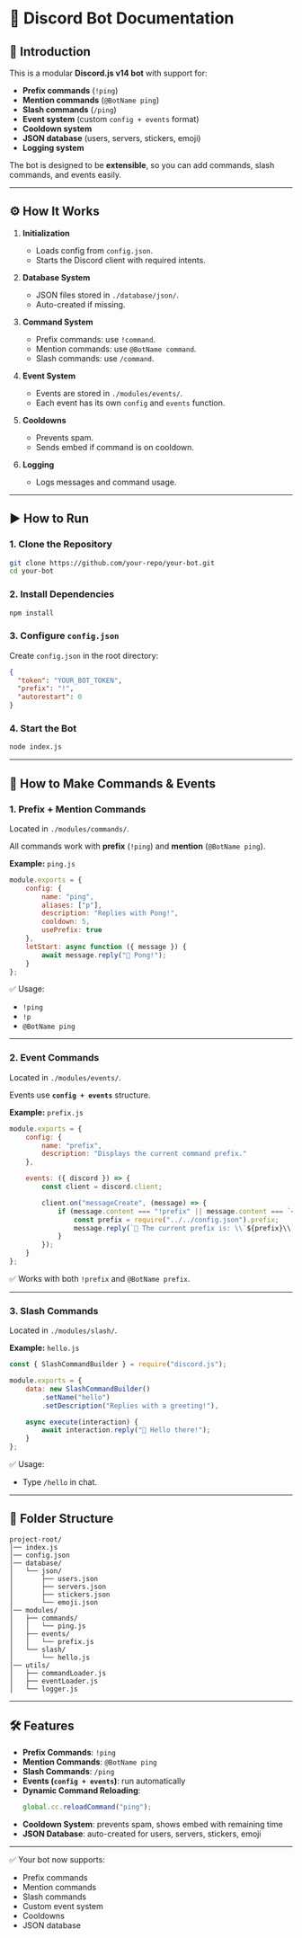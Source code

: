 # 🤖 Discord Bot Documentation

## 🚀 Introduction
This is a modular **Discord.js v14 bot** with support for:
- **Prefix commands** (`!ping`)  
- **Mention commands** (`@BotName ping`)  
- **Slash commands** (`/ping`)  
- **Event system** (custom `config + events` format)  
- **Cooldown system**  
- **JSON database** (users, servers, stickers, emoji)  
- **Logging system**  

The bot is designed to be **extensible**, so you can add commands, slash commands, and events easily.

---

## ⚙️ How It Works
1. **Initialization**  
   - Loads config from `config.json`.  
   - Starts the Discord client with required intents.  

2. **Database System**  
   - JSON files stored in `./database/json/`.  
   - Auto-created if missing.  

3. **Command System**  
   - Prefix commands: use `!command`.  
   - Mention commands: use `@BotName command`.  
   - Slash commands: use `/command`.  

4. **Event System**  
   - Events are stored in `./modules/events/`.  
   - Each event has its own `config` and `events` function.  

5. **Cooldowns**  
   - Prevents spam.  
   - Sends embed if command is on cooldown.  

6. **Logging**  
   - Logs messages and command usage.  

---

## ▶️ How to Run

### 1. Clone the Repository
```bash
git clone https://github.com/your-repo/your-bot.git
cd your-bot
```

### 2. Install Dependencies
```bash
npm install
```

### 3. Configure `config.json`
Create `config.json` in the root directory:
```json
{
  "token": "YOUR_BOT_TOKEN",
  "prefix": "!",
  "autorestart": 0
}
```

### 4. Start the Bot
```bash
node index.js
```

---

## 📜 How to Make Commands & Events

### 1. **Prefix + Mention Commands**
Located in `./modules/commands/`.

All commands work with **prefix** (`!ping`) and **mention** (`@BotName ping`).  

**Example:** `ping.js`
```js
module.exports = {
    config: {
        name: "ping",
        aliases: ["p"],
        description: "Replies with Pong!",
        cooldown: 5,
        usePrefix: true
    },
    letStart: async function ({ message }) {
        await message.reply("🏓 Pong!");
    }
};
```

✅ Usage:  
- `!ping`  
- `!p`  
- `@BotName ping`  

---

### 2. **Event Commands**
Located in `./modules/events/`.

Events use **`config + events`** structure.  

**Example:** `prefix.js`
```js
module.exports = {
    config: {
        name: "prefix",
        description: "Displays the current command prefix."
    },

    events: ({ discord }) => {
        const client = discord.client;

        client.on("messageCreate", (message) => {
            if (message.content === "!prefix" || message.content === `<@${client.user.id}> prefix`) {
                const prefix = require("../../config.json").prefix;
                message.reply(`🔧 The current prefix is: \\`${prefix}\\``);
            }
        });
    }
};
```

✅ Works with both `!prefix` and `@BotName prefix`.

---

### 3. **Slash Commands**
Located in `./modules/slash/`.

**Example:** `hello.js`
```js
const { SlashCommandBuilder } = require("discord.js");

module.exports = {
    data: new SlashCommandBuilder()
        .setName("hello")
        .setDescription("Replies with a greeting!"),

    async execute(interaction) {
        await interaction.reply("👋 Hello there!");
    }
};
```

✅ Usage:  
- Type `/hello` in chat.  

---

## 📂 Folder Structure
```
project-root/
│── index.js
│── config.json
│── database/
│   └── json/
│       ├── users.json
│       ├── servers.json
│       ├── stickers.json
│       └── emoji.json
│── modules/
│   ├── commands/
│   │   └── ping.js
│   ├── events/
│   │   └── prefix.js
│   └── slash/
│       └── hello.js
│── utils/
│   ├── commandLoader.js
│   ├── eventLoader.js
│   └── logger.js
```

---

## 🛠️ Features
- **Prefix Commands**: `!ping`  
- **Mention Commands**: `@BotName ping`  
- **Slash Commands**: `/ping`  
- **Events (`config + events`)**: run automatically  
- **Dynamic Command Reloading**:
  ```js
  global.cc.reloadCommand("ping");
  ```
- **Cooldown System**: prevents spam, shows embed with remaining time  
- **JSON Database**: auto-created for users, servers, stickers, emoji  

---

✅ Your bot now supports:  
- Prefix commands  
- Mention commands  
- Slash commands  
- Custom event system  
- Cooldowns  
- JSON database  
